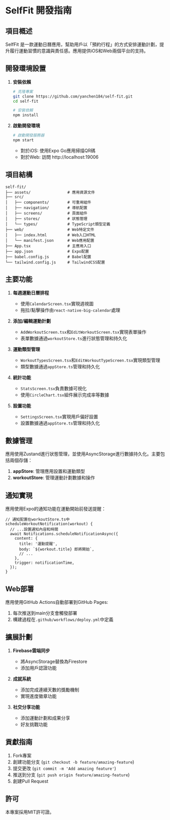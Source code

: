 # SelfFit 開發指南

## 項目概述

SelfFit 是一款運動日曆應用，幫助用戶以「預約行程」的方式安排運動計劃，提升履行運動習慣的意識與責任感。應用提供iOS和Web兩個平台的支持。

## 開發環境設置

1. **安裝依賴**

   ```bash
   # 克隆專案
   git clone https://github.com/yanchen184/self-fit.git
   cd self-fit

   # 安裝依賴
   npm install
   ```

2. **啟動開發環境**

   ```bash
   # 啟動開發服務器
   npm start
   ```

   - 對於iOS: 使用Expo Go應用掃描QR碼
   - 對於Web: 訪問 http://localhost:19006

## 項目結構

```
self-fit/
├── assets/                # 應用資源文件
├── src/
│   ├── components/        # 可重用組件
│   ├── navigation/        # 導航配置
│   ├── screens/           # 頁面組件
│   ├── stores/            # 狀態管理
│   └── types/             # TypeScript類型定義
├── web/                   # Web特定文件
│   ├── index.html         # Web入口HTML
│   └── manifest.json      # Web應用配置
├── App.tsx                # 主應用入口
├── app.json               # Expo配置
├── babel.config.js        # Babel配置
└── tailwind.config.js     # TailwindCSS配置
```

## 主要功能

1. **每週運動日曆排程**
   - 使用`CalendarScreen.tsx`實現週視圖
   - 拖拉/點擊操作由`react-native-big-calendar`處理

2. **添加/編輯運動計劃**
   - `AddWorkoutScreen.tsx`和`EditWorkoutScreen.tsx`實現表單操作
   - 表單數據通過`workoutStore.ts`進行狀態管理和持久化

3. **運動類型管理**
   - `WorkoutTypesScreen.tsx`和`EditWorkoutTypeScreen.tsx`實現類型管理
   - 類型數據通過`appStore.ts`管理和持久化

4. **統計功能**
   - `StatsScreen.tsx`負責數據可視化
   - 使用`CircleChart.tsx`組件展示完成率等數據

5. **設置功能**
   - `SettingsScreen.tsx`實現用戶偏好設置
   - 設置數據通過`appStore.ts`管理和持久化

## 數據管理

應用使用Zustand進行狀態管理，並使用AsyncStorage進行數據持久化。主要包括兩個存儲：

1. **appStore**: 管理應用設置和運動類型
2. **workoutStore**: 管理運動計劃數據和操作

## 通知實現

應用使用Expo的通知功能在運動開始前發送提醒：

```tsx
// 通知配置在workoutStore.ts中
scheduleWorkoutNotification(workout) {
  // ...設置通知內容和時間
  await Notifications.scheduleNotificationAsync({
    content: {
      title: '運動提醒',
      body: `${workout.title} 即將開始`,
      // ...
    },
    trigger: notificationTime,
  });
}
```

## Web部署

應用使用GitHub Actions自動部署到GitHub Pages:

1. 每次推送到main分支會觸發部署
2. 構建過程在`.github/workflows/deploy.yml`中定義

## 擴展計劃

1. **Firebase雲端同步**
   - 將AsyncStorage替換為Firestore
   - 添加用戶認證功能

2. **成就系統**
   - 添加完成連續天數的獎勵機制
   - 實現進度徽章功能

3. **社交分享功能**
   - 添加運動計劃和成果分享
   - 好友挑戰功能

## 貢獻指南

1. Fork專案
2. 創建功能分支 (`git checkout -b feature/amazing-feature`)
3. 提交更改 (`git commit -m 'Add amazing feature'`)
4. 推送到分支 (`git push origin feature/amazing-feature`)
5. 創建Pull Request

## 許可

本專案採用MIT許可證。
